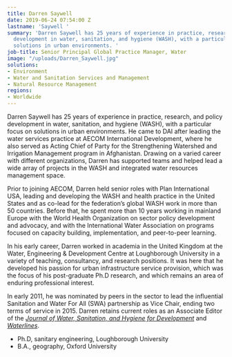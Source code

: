 ```yaml
---
title: Darren Saywell
date: 2019-06-24 07:54:00 Z
lastname: 'Saywell '
summary: 'Darren Saywell has 25 years of experience in practice, research and policy
  development in water, sanitation, and hygiene (WASH), with a particular focus on
  solutions in urban environments. '
job-title: Senior Principal Global Practice Manager, Water
image: "/uploads/Darren_Saywell.jpg"
solutions:
- Environment
- Water and Sanitation Services and Management
- Natural Resource Management
regions:
- Worldwide
---
```


Darren Saywell has 25 years of experience in practice, research, and policy development in water, sanitation, and hygiene (WASH), with a particular focus on solutions in urban environments. He came to DAI after leading the water services practice at AECOM International Development, where he also served as Acting Chief of Party for the Strengthening Watershed and Irrigation Management program in Afghanistan. Drawing on a varied career with different organizations, Darren has supported teams and helped lead a wide array of projects in the WASH and integrated water resources management space.
 
Prior to joining AECOM, Darren held senior roles with Plan International USA, leading and developing the WASH and health practice in the United States and as co-lead for the federation’s global WASH work in more than 50 countries. Before that, he spent more than 10 years working in mainland Europe with the World Health Organization on sector policy development and advocacy, and with the International Water Association on programs focused on capacity building, implementation, and peer-to-peer learning.
 
In his early career, Darren worked in academia in the United Kingdom at the Water, Engineering & Development Centre at Loughborough University in a variety of teaching, consultancy, and research positions. It was here that he developed his passion for urban infrastructure service provision, which was the focus of his post-graduate Ph.D research, and which remains an area of enduring professional interest.
 
In early 2011, he was nominated by peers in the sector to lead the influential Sanitation and Water For All (SWA) partnership as Vice Chair, ending two terms of service in 2015. Darren retains current roles as an Associate Editor of the *[Journal of Water, Sanitation, and Hygiene for Development](https://iwaponline.com/washdev)* and *[Waterlines](https://practicalactionpublishing.org/waterlines)*.
 
* Ph.D, sanitary engineering, Loughborough University
* B.A., geography, Oxford University